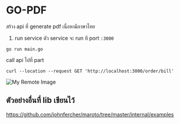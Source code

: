 # GO-PDF
สร้าง api ที่ generate pdf เนื่อหามีภาษาไทย

1. run service ตัว service จะ run ที port `:3000`
```
go run main.go
```
call api ไปที่ part
```
curl --location --request GET 'http://localhost:3000/order/bill'
```
![My Remote Image](https://miro.medium.com/max/1400/1*GUQUWK-Bb7pgjiw9ggWeuw.png?dl=0)

## ตัวอย่างอื่นที่ lib เขียนไว้
https://github.com/johnfercher/maroto/tree/master/internal/examples